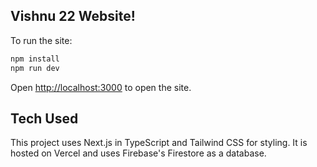 ## Vishnu 22 Website!

To run the site:

```bash
npm install
npm run dev
```

Open [http://localhost:3000](http://localhost:3000) to open the site.

## Tech Used

This project uses Next.js in TypeScript and Tailwind CSS for styling. It is hosted on Vercel and uses Firebase's Firestore as a database.

